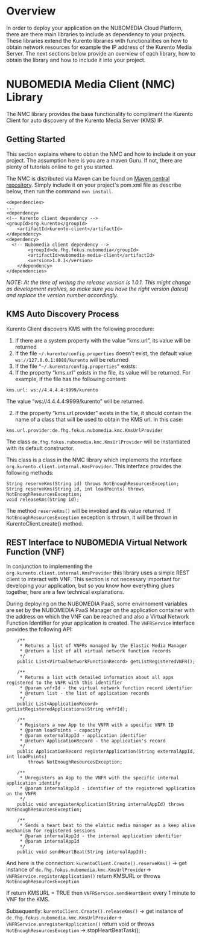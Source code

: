 # Overview
In order to deploy your application on the NUBOMEDIA Cloud Platform, there are there main libraries to include as dependency to your projects.
These libraries extend the Kurento libraries with functionalities on how to obtain network resources for example the IP address of the Kurento Media Server.
The next sections below provide an overview of each library, how to obtain the library and how to include it into your project.

# NUBOMEDIA Media Client (NMC) Library
The NMC library provides the base functionality to compliment the Kurento Client for auto discovery of the Kurento Media Server (KMS) IP.

## Getting Started
This section explains where to obtian the NMC and how to include it on your project. The assumption here is you are a maven Guru. If not, there are plenty of tutorials online to get you started.

The NMC is distributed via Maven can be found on [Maven central repository](http://search.maven.org/#search%7Cga%7C1%7Cde.fhg).
Simply include it on your project's pom.xml file as describe below, then run the command ```mvn install```.

```
<dependencies>
...
<dependency>
<!-- Kurento client dependency -->
<groupId>org.kurento</groupId>
	<artifactId>kurento-client</artifactId>
</dependency>
<dependency>
  <!-- Nubomedia client dependency -->
		<groupId>de.fhg.fokus.nubomedia</groupId>
		<artifactId>nubomedia-media-client</artifactId>
		<version>1.0.1</version>
	</dependency>
</dependencies>
```
*NOTE: At the time of writing the release version is 1.0.1. This might change as development evolves, so make sure you have the right version (latest) and replace the version number accordingly.*

## KMS Auto Discovery Process
Kurento Client discovers KMS with the following procedure:

1. If there are a system property with the value “kms.url”, its value will be returned
1. If the file ```~/.kurento/config.properties``` doesn’t exist, the default value ```ws://127.0.0.1:8888/kurento``` will be returned
1. If the file ```“~/.kurento/config.properties”``` exists:
  1. If the property “kms.url” exists in the file, its value will be returned. For example, if the file has the following content:
  ```
  kms.url: ws://4.4.4.4:9999/kurento
  ```
  The value “ws://4.4.4.4:9999/kurento” will be returned.
  
  2. If the property “kms.url.provider” exists in the file, it should contain the name of a class that will be used to obtain the KMS url. 
  In this case:
 
  ```
  kms.url.provider:de.fhg.fokus.nubomedia.kmc.KmsUrlProvider
  ```
  The class ```de.fhg.fokus.nubomedia.kmc.KmsUrlProvider``` will be instantiated with its default constructor. 

This class is a class in the NMC library which implements the interface ```org.kurento.client.internal.KmsProvider```. 
This interface provides the following methods:

```
String reserveKms(String id) throws NotEnoughResourcesException;
String reserveKms(String id, int loadPoints) throws NotEnoughResourcesException;
void releaseKms(String id);
```
The method ```reserveKms()``` will be invoked and its value returned. If ```NotEnoughResourcesException``` exception is thrown, it will be thrown in KurentoClient.create() method.


## REST Interface to NUBOMEDIA Virtual Network Function (VNF)
In conjunction to implementing the ```org.kurento.client.internal.KmsProvider``` this library uses a simple REST client to interact with VNF. This section is not necessary important for developing your application, but so you know how everything glues together, here are a few technical explanations.

During deploying on the NUBOMEDIA PaaS, some envirnoment variables are set by the NUBOMEDIA PaaS Manager on the application container with the address on which the VNF can be reached and also a Virtual Network Function Identifier for your application is created. The ```VNFRService``` interface provides the following API:
```
	/**
	 * Returns a list of VNFRs managed by the Elastic Media Manager
	 * @return a list of all virtual network function records
	 */
	public List<VirtualNetworkFunctionRecord> getListRegisteredVNFR();
	
	/**
	 * Returns a list with detailed information about all apps registered to the VNFR with this identifier
	 * @param vnfrId - the virtual network function record identifier
	 * @return list - the list of application records
	 */
	public List<ApplicationRecord> getListRegisteredApplications(String vnfrId);
	
	/**
	 * Registers a new App to the VNFR with a specific VNFR ID
	 * @param loadPoints - capacity
	 * @param externalAppId - application identifier
	 * @return ApplicationRecord - the application's record
	 */
	public ApplicationRecord registerApplication(String externalAppId, int loadPoints) 
		throws NotEnoughResourcesException;
	
	/**
	 * Unregisters an App to the VNFR with the specific internal application identify
	 * @param internalAppId - identifier of the registered application on the VNFR
	 */
	public void unregisterApplication(String internalAppId) throws NotEnoughResourcesException;
	
	/**
	 * Sends a heart beat to the elastic media manager as a keep alive mechanism for registered sessions
	 * @param internalAppId - the internal application identifier
	 * @param internalAppId
	 */
	public void sendHeartBeat(String internalAppId);
```
And here is the connection:
```kurentoClient.Create().reserveKms()``` -> get instance of ```de.fhg.fokus.nubomedia.kmc.KmsUrlProvider```-> ```VNFRService.registerApplication()``` return KMSURL or throws ```NotEnoughResourcesException```

If return KMSURL = TRUE then ```VNFRService.sendHeartBeat``` every 1 minute to VNF for the KMS.

Subsequently:
```kurentoClient.Create().releaseKms()``` -> get instance of ```de.fhg.fokus.nubomedia.kmc.KmsUrlProvider```-> ```VNFRService.unregisterApplication()``` return void or throws ```NotEnoughResourcesException``` -> stopHeartBeatTask();